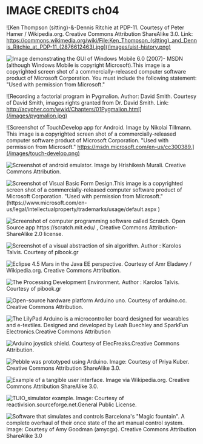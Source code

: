 # IMAGE CREDITS ch04

![Ken Thompson (sitting)-&-Dennis Ritchie at PDP-11. Courtesy of Peter Hamer / Wikipedia.org. Creative Commons Attribution ShareAlike 3.0. Link: https://commons.wikimedia.org/wiki/File:Ken_Thompson_(sitting)_and_Dennis_Ritchie_at_PDP-11_(2876612463).jpg](/images/uist-history.png)

![Image demonstrating the GUI of Windows Mobile 6.0 (2007)- MSDN (although Windows Mobile is copyright Microsoft).This image is a copyrighted screen shot of a commercially-released computer software product of Microsoft Corporation. You must include the following statement: "Used with permission from Microsoft."](/images/windows-mobile.png)

![Recording a factorial program in Pygmalion. Author: David Smith. Courtesy of David Smith, images rights granted from Dr. David Smith. Link: http://acypher.com/wwid/Chapters/01Pygmalion.html](/images/pygmalion.jpg)

![Screenshot of TouchDevelop app for Android. Image by Nikolai Tillmann. This image is a copyrighted screen shot of a commercially-released computer software product of Microsoft Corporation. "Used with permission from Microsoft." https://msdn.microsoft.com/en-us/cc300389.](/images/touch-develop.png)

![Screenshot of android emulator. Image by Hrishikesh Murali. Creative Commons Attribution.](/images/android-emulator.png)

![Screenshot of Visual Basic Form Design.This image is a copyrighted screen shot of a commercially-released computer software product of Microsoft Corporation. "Used with permission from Microsoft." (https://www.microsoft.com/en-us/legal/intellectualproperty/trademarks/usage/default.aspx )](/images/visual-basic-form-designer.png)

![Screenshot of computer programming software called Scratch. Open Source app https://scratch.mit.edu/ , Creative Commons Attribution-ShareAlike 2.0 license.](/images/MIT-Scratch.png)

![Screenshot of a visual abstraction of sin algorithm. Author : Karolos Talvis. Courtesy of pibook.gr](/images/symbolic-abstraction.png)

![Eclipse 4.5 Mars in the Java EE perspective. Courtesy of Amr Eladawy / Wikipedia.org. Creative Commons Attribution.](/images/eclipse-ide.png)

![The Processing Development Environment. Author : Karolos Talvis. Courtesy of pibook.gr](/images/processing-ide.png)

![Open-source hardware platform Arduino uno. Courtesy of arduino.cc. Creative Commons Attribution.](/images/arduino_uno.jpg)

![The LilyPad Arduino is a microcontroller board designed for wearables and e-textiles. Designed and developed by Leah Buechley and SparkFun Electronics.Creative Commons Attribution](/images/arduino-lilypad.jpg)

![Arduino joystick shield. Courtesy of ElecFreaks.Creative Commons Attribution.](/images/arduino-shield.jpg)

![Pebble was prototyped using Arduino. Image: Courtesy of Priya Kuber. Creative Commons Attribution ShareAlike 3.0.](/images/pebble-hifi.png)

![Example of a tangible user interface. Image via Wikipedia.org. Creative Commons Attribution ShareAlike 3.0.](/images/Reactable.jpg)

![TUIO_simulator example. Image: Courtesy of reactivision.sourceforge.net.General Public License.](/images/reactivision-simulator.png)

![Software that simulates and controls Barcelona's "Magic fountain". A complete overhaul of their once state of the art manual control system. Image: Courtesy of Amy Goodman (amycgx). Creative Commons Attribution ShareAlike 3.0](/images/reactable-fountain.jpg)

